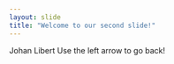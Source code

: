 ```yaml
---
layout: slide
title: "Welcome to our second slide!"
---
```

Johan Libert
Use the left arrow to go back!
